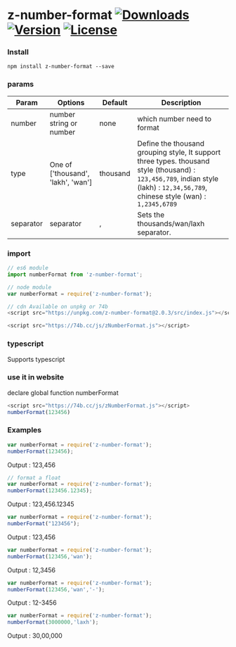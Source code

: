 # z-number-format  [![Downloads](https://img.shields.io/npm/dm/z-number-format.svg)](https://www.npmjs.com/package/z-number-format)  [![Version](https://img.shields.io/npm/v/z-number-format.svg)](https://www.npmjs.com/package/z-number-format) [![License](https://img.shields.io/npm/l/z-number-format.svg)](https://www.npmjs.com/package/z-number-format)

### Install
`npm install z-number-format --save`


### params
| Param        | Options           | Default  | Description |
| ------------- |-------------| -----| -------- |
| number | number string or number |none| which number need to format  |
| type | One of ['thousand', 'lakh', 'wan'] |thousand| Define the thousand grouping style, It support three types. thousand style (thousand) : `123,456,789`, indian style (lakh) : `12,34,56,789`, chinese style (wan) : `1,2345,6789`|
| separator | separator | , | Sets the thousands/wan/laxh separator. |

### import

```js
// es6 module
import numberFormat from 'z-number-format';

// node module
var numberFormat = require('z-number-format');

// cdn Available on unpkg or 74b
<script src="https://unpkg.com/z-number-format@2.0.3/src/index.js"></script> 

<script src="https://74b.cc/js/zNumberFormat.js"></script> 
```

### typescript  
Supports typescript


### use it in website
declare global function numberFormat
```js
<script src="https://74b.cc/js/zNumberFormat.js"></script> 
numberFormat(123456)    
```


### Examples
```js
var numberFormat = require('z-number-format');
numberFormat(123456);
```
Output : 123,456

```js
// format a float
var numberFormat = require('z-number-format');
numberFormat(123456.12345);
```
Output : 123,456.12345

```js
var numberFormat = require('z-number-format');
numberFormat("123456");
```
Output : 123,456


```js
var numberFormat = require('z-number-format');
numberFormat(123456,'wan');
```
Output : 12,3456

```js
var numberFormat = require('z-number-format');
numberFormat(123456,'wan','-');
```
Output : 12-3456

```js
var numberFormat = require('z-number-format');
numberFormat(3000000,'laxh');
```
Output : 30,00,000